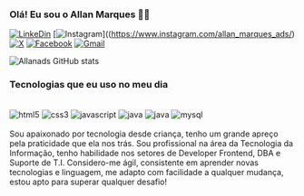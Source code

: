 ### Olá! Eu sou o Allan Marques 👋🏽

[![LinkeDin](https://img.shields.io/badge/LinkedIn-0077B5?style=for-the-badge&logo=linkedin&logoColor=white)](www.linkedin.com/in/allan-marques-59785b127)
[![Instagram](https://img.shields.io/badge/Instagram-E4405F?style=for-the-badge&logo=instagram&logoColor=white)]((https://www.instagram.com/allan_marques_ads/)
[![X](https://img.shields.io/badge/Twitter-1DA1F2?style=for-the-badge&logo=twitter&logoColor=white)](https://twitter.com/Allan_tads)
[![Facebook](https://img.shields.io/badge/Facebook-1877F2?style=for-the-badge&logo=facebook&logoColor=white)](https://www.facebook.com/kaleb.lucas.5815/about)
[![Gmail](https://img.shields.io/badge/Gmail-D14836?style=for-the-badge&logo=gmail&logoColor=white)](mailto:allanmarquesads@gmail.com)

![Allanads GitHub stats](https://github-readme-stats.vercel.app/api?username=Allanads&show_icons=true&theme=radical)

### Tecnologias que eu uso no meu dia

<div style="display: inline_block"><br/>
    <img align="center" alt="html5" src="https://img.shields.io/badge/HTML5-E34F26?style=for-the-badge&logo=html5&logoColor=white" />
    <img align="center" alt="css3" src="https://img.shields.io/badge/CSS3-1572B6?style=for-the-badge&logo=css3&logoColor=white" />
    <img align="center" alt="javascript" src="https://img.shields.io/badge/JavaScript-323330?style=for-the-badge&logo=javascript&logoColor=F7DF1E" />
    <img align="center" alt="java" src="https://img.shields.io/badge/Java-ED8B00?style=for-the-badge&logo=openjdk&logoColor=white" />
    <img align="center" alt="java" src="https://img.shields.io/badge/PHP-777BB4?style=for-the-badge&logo=php&logoColor=white" />
    <img align="center" alt="mysql" src="https://img.shields.io/badge/MySQL-00000F?style=for-the-badge&logo=mysql&logoColor=white" />
</div>
<br>
Sou apaixonado por tecnologia desde criança, tenho um grande apreço pela praticidade que ela nos trás. Sou profissional na área da Tecnologia da Informação, tenho habilidade nos setores de Developer Frontend, DBA e Suporte de T.I. Considero-me ágil, consistente em aprender novas tecnologias e linguagem, me adapto com facilidade a qualquer mudança, estou apto para superar qualquer desafio! 


